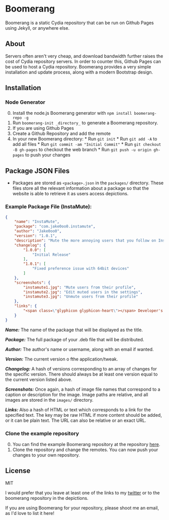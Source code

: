 # Boomerang 

Boomerang is a static Cydia repository that can be run on Github Pages using Jekyll, or anywhere else.

## About

Servers often aren't very cheap, and download bandwidth further raises the cost of Cydia repository servers. In order to counter this, Github Pages can be used to host a Cydia repository. Boomerang provides a very simple installation and update process, along with a modern Bootstrap design.

## Installation

### Node Generator
0. Install the node.js Boomerang generator with ```npm install boomerang-repo -g```
0. Run ```boomerang-init _directory_``` to generate a Boomerang repository.
0. If you are using Github Pages
  0. Create a Github Repository and add the remote
  0. In your new Boomerang directory:
    * Run ```git init```
    * Run ```git add -A``` to add all files
    * Run ```git commit -am "Initial Commit"```
    * Run ```git checkout -B gh-pages``` to checkout the web branch
    * Run ```git push -u origin gh-pages``` to push your changes


## Package JSON Files
* Packages are stored as ```<package>.json``` in the ```packages/``` directory. These files store all the relevant information about a package so that the website is able to retrieve it as users access depictions.

### Example Package File (InstaMute):
```json
{
	"name": "InstaMute",
	"package": "com.jake0oo0.instamute",
	"author": "Jake0oo0",
	"version": "1.0.1",
	"description": "Mute the more annoying users that you follow on Instagram from your main feed",
	"changelog": {
		"1.0.0": [
			"Initial Release"
		],
		"1.0.1": [
			"Fixed preference issue with 64bit devices"
		]
	},
	"screenshots": {
		"instamute1.jpg": "Mute users from their profile",
		"instamute2.jpg": "Edit muted users in the settings",
		"instamute3.jpg": "Unmute users from their profile"
	},
	"links": {
		"<span class=\"glyphicon glyphicon-heart\"></span> Developer's Twitter": "https://twitter.com/itsjake88"
	}
}
```

***Name:*** The name of the package that will be displayed as the title.

***Package:*** The full package of your .deb file that will be distributed.

***Author:*** The author's name or username, along with an email if wanted.

***Version:*** The current version o fthe application/tweak.

***Changelog:*** A hash of versions corresponding to an array of changes for the specific version. There should always be at least one version equal to the current version listed above.

***Screenshots:*** Once again, a hash of image file names that correspond to a caption or description for the image. Image paths are relative, and all images are stored in the ```images/``` directory.

***Links:*** Also a hash of HTML or text which corresponds to a link for the specified text. The key may be raw HTML if more content should be added, or it can be plain text. The URL can also be relative or an exact URL.

### Clone the example repository
0. You can find the example Boomerang repository at the repository [here](https://github.com/Jake0oo0/boomerang-example).
0. Clone the repository and change the remotes. You can now push your changes to your own repository.

## License
MIT

I would prefer that you leave at least one of the links to my [twitter](https://twitter.com/itsjake88) or to the boomerang repository in the depictions.

If you are using Boomerang for your repository, please shoot me an email, as I'd love to list it here!